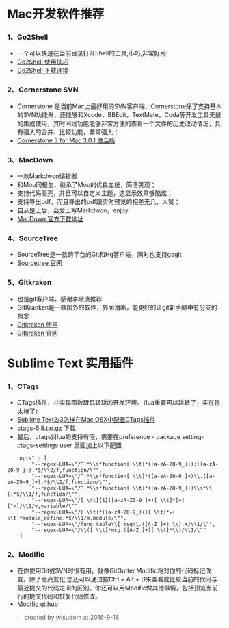 # Mac开发软件推荐

### 1、Go2Shell
* 一个可以快速在当前目录打开Shell的工具,小巧,非常好用!
* [Go2Shell 使用技巧](http://www.jianshu.com/p/88c6e68645c4)
* [Go2Shell 下载连接](https://itunes.apple.com/fr/app/go2shell/id445770608?mt=12)

### 2、Cornerstone SVN
* Cornerstone 是当前Mac上最好用的SVN客户端，Cornerstone除了支持基本的SVN功能外，还能够和Xcode，BBEdit，TextMate，Coda等开发工具无缝的集成使用，其时间线功能能够非常方便的查看一个文件的历史改动情况，具有强大的合并、比较功能，非常强大！
* [Cornerstone 3 for Mac 3.0.1 激活版](http://www.waitsun.com/cornerstone-3-0-1.html)

### 3、MacDown
* 一款Markdwon编辑器
* 和Mou同根生，继承了Mou的优良血统，简洁美观；
* 支持代码高亮，并且可以自定义主题，这显示效果够酷炫；
* 支持导出pdf，而且导出的pdf跟实时预览的相差无几，大赞；
* 自从是上后，会爱上写Markdwon，enjoy
* [MacDown 官方下载地址](http://macdown.uranusjr.com/)

### 4、SourceTree
* SourceTree是一款跨平台的Git和Hg客户端，同时也支持gogit
* [Sourcetree 官网](https://www.sourcetreeapp.com/)

### 5、Gitkraken
* 也是git客户端，感谢李赋凌推荐
* GitKranken是一款国外的软件，界面清晰，能更好的让git新手脑中有分支的概念
* [Gitkraken 使用](http://www.cnblogs.com/Nick-Cai/p/5500738.html)
* [Gitkraken 官网](https://www.gitkraken.com/)

# Sublime Text 实用插件

### 1、CTags
* CTags插件，并实现函数跟踪转跳的开发环境。（lua重要可以跳转了，实在是太棒了）
* [Sublime Text2/3怎样在Mac OSX中配置CTags插件](http://jingyan.baidu.com/article/48206aeafba820216ad6b3f5.html)
* [ctags-5.8.tar.gz 下载](https://sourceforge.net/projects/ctags/files/ctags/5.8/)
* 最后，ctags对lua的支持有限，需要在preference - package setting- ctags-settings user 里面加上以下配置
``` 
	opts" : [
		"--regex-LUA=\"/^.*\\s*function[ \\t]*([a-zA-Z0-9_]+):([a-zA-Z0-9_]+).*$/\\2/f,function/\"",
    	"--regex-LUA=\"/^.*\\s*function[ \\t]*([a-zA-Z0-9_]+)\\.([a-zA-Z0-9_]+).*$/\\2/f,function/\"", 
    	"--regex-LUA=\"/^.*\\s*function[ \\t]*([a-zA-Z0-9_]+)\\s*\\(.*$/\\1/f,function/\"", 
    	"--regex-LUA=\"/[ \\t]{1}([a-zA-Z0-9_]+)[ \\t]*[=][^=]/\\1/v,variable/\"", 
    	"--regex-LUA=\"/[ \\t]*([a-zA-Z0-9_]+)[ \\t]*=[ \\t]*module_define.*$/\\1/m,module/\"", 
    	"--regex-LUA=\"/func_table\\[ msg\\.([A-Z_]+) \\].+/\\1/\"",
    	"--regex-LUA=\"/\\([ \\t]*msg.([A-Z_]+)[ \\t]*\\)/\\1/\""
    ]
```

### 2、Modific
* 在你使用Git或SVN时很有用。就像GitGutter,Modific将对你的代码标记改变。除了高亮变化,您还可以通过按Ctrl + Alt + D来查看或比较当前的代码与最近提交的代码之间的区别。你还可以用Modific做其他事情，包括预览当前行的提交代码和恢复代码修改。
* [Modific github](https://github.com/gornostal/Modific)

> created by wisudom at 2016-9-18